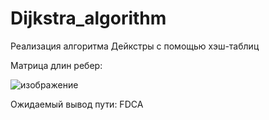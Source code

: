 # Dijkstra_algorithm
Реализация алгоритма Дейкстры с помощью хэш-таблиц

Матрица длин ребер:

![изображение](https://github.com/Alliner/Dijkstra_algorithm/assets/67377920/f0bb34e4-005e-4f20-9a7c-9f6ecf724ced)


Ожидаемый вывод пути: FDCA
